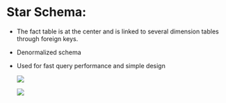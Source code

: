 # **Star Schema:**

- The fact table is at the center and is linked to several dimension tables through foreign keys.
- Denormalized schema 
- Used for fast query performance and simple design

    **![](https://lh6.googleusercontent.com/5x4vaQnCOk_8MPJuGHFIYkH1X6heePidGPhaQGezkSJygLkil-Nj0BGfQhFBaiJrbLbi3_Pcl3HGi-3dLaEwKx57XHai56E7NOulDGrkvfau83uYvyO0xa6CcSVxJhUh6x4U3n4GlY78rvmahwjUBi8)**

    **![](https://lh5.googleusercontent.com/rD89_igMXWCfJv1f6_jeYd3kEgs_yfoFJJzma-4Mpx6NbGu_PUAhZdxdqJf9KW3slUhVvTckU2_ywwDO8c01gQMSCLw_b61I8FkLs0huO_DLcWKAi-VbVM0Qqv0YQBdJRuRAizKW0RE-Iefmn8fhlds)**
